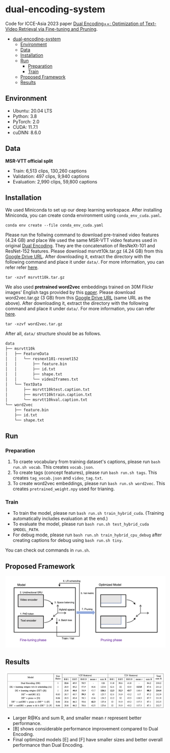 # dual-encoding-system
Code for ICCE-Asia 2023 paper [Dual Encoding++: Optimization of Text-Video Retrieval via Fine-tuning and Pruning](https://ieeexplore.ieee.org/document/10326384).

- [dual-encoding-system](#dual-encoding-system)
	- [Environment](#environment)
	- [Data](#data)
	- [Installation](#installation)
	- [Run](#run)
		- [Preparation](#preparation)
		- [Train](#train)
	- [Proposed Framework](#proposed-framework)
	- [Results](#results)


## Environment
- Ubuntu: 20.04 LTS
- Python: 3.8
- PyTorch: 2.0
- CUDA: 11.7.1
- cuDNN: 8.6.0

## Data
**MSR-VTT official split**
- Train: 6,513 clips, 130,260 captions
- Validation: 497 clips, 9,940 captions
- Evaluation: 2,990 clips, 59,800 captions

## Installation
We used Miniconda to set up our deep learning workspace. After installing Miniconda, you can create conda environment using `conda_env_cuda.yaml`.
```
conda env create --file conda_env_cuda.yaml
```

Please run the follwing command to download pre-trained video features (4.24 GB) and place
We used the same MSR-VTT video features used in original [Dual Encoding](https://arxiv.org/abs/2009.05381). They are the concatenation of ResNeXt-101 and ResNet-152 features. Please download msrvtt10k.tar.gz (4.24 GB) from this [Google Drive URL](https://drive.google.com/drive/folders/1BbtnZxbNnrT49DVMzDJan9DiQ7qeYrmA?usp=drive_link). After downloading it, extract the directory with the following command and place it under `data/`. For more information, you can refer refer [here](https://github.com/danieljf24/hybrid_space).
```
tar -xzvf msrvtt10k.tar.gz
```


We also used **pretrained word2vec** embeddings trained on 30M Flickr images' English tags provided by this [paper](https://arxiv.org/pdf/1709.01362.pdf). Please download word2vec.tar.gz (3 GB) from this [Google Drive URL](https://drive.google.com/drive/folders/1BbtnZxbNnrT49DVMzDJan9DiQ7qeYrmA?usp=drive_link) (same URL as the above). After downloading it, extract the directory with the following command and place it under `data/`. For more information, you can refer [here](https://github.com/danieljf24/w2vv).
```
tar -xzvf word2vec.tar.gz
```

After all, `data/` structure should be as follows.
```
data
├── msrvtt10k
│   ├── FeatureData
│   │   └── resnext101-resnet152
│   │       ├── feature.bin
│   │       ├── id.txt
│   │       ├── shape.txt
│   │       └── video2frames.txt
│   └── TextData
│       ├── msrvtt10ktest.caption.txt
│       ├── msrvtt10ktrain.caption.txt
│       └── msrvtt10kval.caption.txt
└── word2vec
    ├── feature.bin
    ├── id.txt
    └── shape.txt
```


## Run
### Preparation
1. To craete vocabulary from training dataset's captions, please run `bash run.sh vocab`. This creates `vocab.json`.
2. To create tags (concept features), please run `bash run.sh tags`. This creates `tag_vocab.json` and `video_tag.txt`.
3. To create word2vec embeddings, please run `bash run.sh word2vec`. This creates `pretrained_weight.npy` used for trianing.

### Train
- To train the model, please run `bash run.sh train_hybrid_cuda`. (Training automatically includes evaluation at the end.)
- To evaluate the model, please run `bash run.sh test_hybrid_cuda $MODEL_PATH`.
- For debug mode, please run `bash run.sh train_hybrid_cpu_debug` after creating captions for debug using `bash run.sh tiny`.

You can check out commands in `run.sh`.

## Proposed Framework
![image](docs/framework.png)

## Results
![image](docs/result_table.png)
- Larger R@Ks and sum R, and smaller mean r represent better performance.
- [B] shows considerable performance improvement compared to Dual Encoding.
- Final optimized models [E] and [F] have smaller sizes and better overall performance than Dual Encoding.